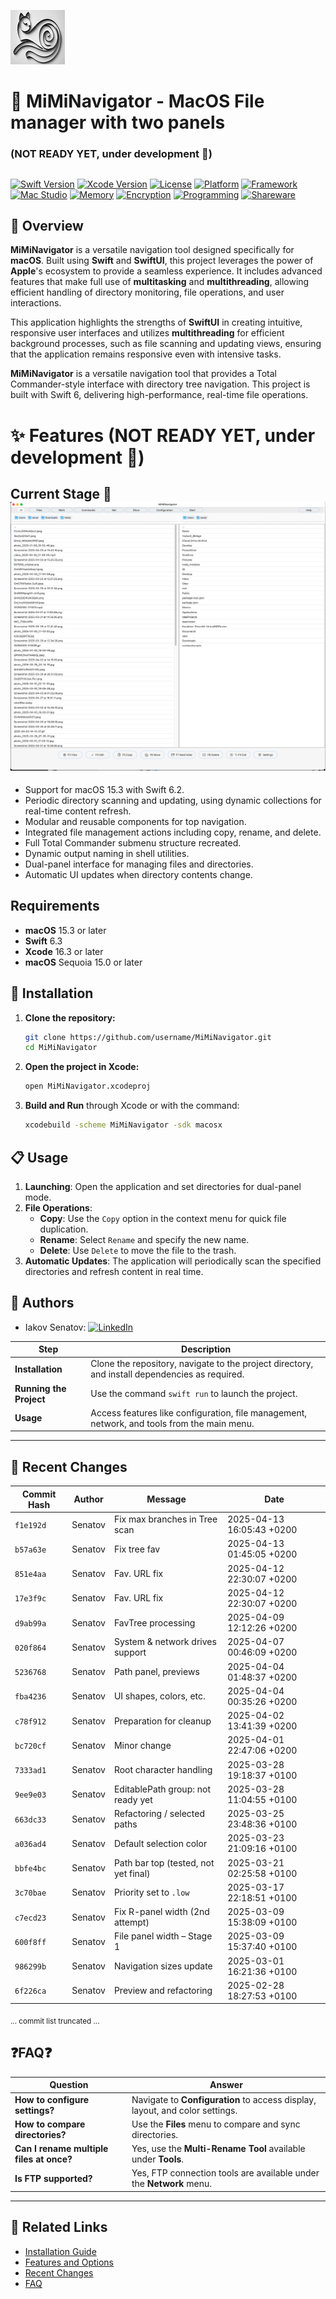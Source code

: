 ![MiMiNavigator Logo](MiMiNavigator/Assets.xcassets/AppIcon.appiconset/87.png "just logo")


# 📁 MiMiNavigator - MacOS File manager with two panels
### (NOT READY YET, under development 🧹)

##


[![Swift Version](https://img.shields.io/badge/Swift-6.2-blue.svg)](https://swift.org)
[![Xcode Version](https://img.shields.io/badge/Xcode-16.2-blue.svg)](https://developer.apple.com/xcode/)
[![License](https://img.shields.io/badge/License-MIT-lightgrey.svg)](LICENSE)
[![Platform](https://img.shields.io/badge/Platform-macOS-blue.svg)](https://www.apple.com/macos/)
[![Framework](https://img.shields.io/badge/Framework-SwiftUI-blueviolet.svg)](https://developer.apple.com/xcode/swiftui/)
[![Mac Studio](https://img.shields.io/badge/Device-Mac_Studio_M2Max-orange.svg)](https://www.apple.com/mac-studio/)
[![Memory](https://img.shields.io/badge/RAM-32_GB-brightgreen.svg)]()
[![Encryption](https://img.shields.io/badge/Encryption-Enabled-green.svg)]()
[![Programming](https://img.shields.io/badge/Type-Free_Programming-lightblue.svg)]()
[![Shareware](https://img.shields.io/badge/License-Shareware-yellow.svg)]()

## 📖 Overview
**MiMiNavigator** is a versatile navigation tool designed specifically for **macOS**. Built using **Swift** and **SwiftUI**, this project leverages the power of **Apple**'s ecosystem to provide a seamless experience. It includes advanced features that make full use of **multitasking** and **multithreading**, allowing efficient handling of directory monitoring, file operations, and user interactions.

This application highlights the strengths of **SwiftUI** in creating intuitive, responsive user interfaces and utilizes **multithreading** for efficient background processes, such as file scanning and updating views, ensuring that the application remains responsive even with intensive tasks.

**MiMiNavigator** is a versatile navigation tool that provides a Total Commander-style interface with directory tree navigation. This project is built with Swift 6, delivering high-performance, real-time file operations.




# ✨ Features (NOT READY YET, under development 🧹)

## Current Stage 🦾 ![Current Stage](docs/Preview.png "current preview")

-  Support for macOS 15.3 with Swift 6.2.
-  Periodic directory scanning and updating, using dynamic collections for real-time content refresh.
-  Modular and reusable components for top navigation.
-  Integrated file management actions including copy, rename, and delete.
-  Full Total Commander submenu structure recreated.
-  Dynamic output naming in shell utilities.
-  Dual-panel interface for managing files and directories.
-  Automatic UI updates when directory contents change.

## Requirements

- **macOS** 15.3 or later
- **Swift** 6.3
- **Xcode** 16.3 or later
- **macOS** Sequoia 15.0 or later

## 🚀 Installation

1. **Clone the repository:**
   ```bash
   git clone https://github.com/username/MiMiNavigator.git
   cd MiMiNavigator
   ```
2. **Open the project in Xcode:**
   ```bash
   open MiMiNavigator.xcodeproj
   ```
3. **Build and Run** through Xcode or with the command:
   ```bash
   xcodebuild -scheme MiMiNavigator -sdk macosx
   ```

## 📋 Usage

1. **Launching**: Open the application and set directories for dual-panel mode.
2. **File Operations**:
    - **Copy**: Use the `Copy` option in the context menu for quick file duplication.
    - **Rename**: Select `Rename` and specify the new name.
    - **Delete**: Use `Delete` to move the file to the trash.
3. **Automatic Updates**: The application will periodically scan the specified directories and refresh content in real time.

## 👤 Authors

- Iakov Senatov:
  [![LinkedIn](https://img.shields.io/badge/LinkedIn-blue.svg?logo=linkedin&colorB=555)](https://www.linkedin.com/in/iakov-senatov-07060765)

| Step                    | Description                                                                                    |
|-------------------------|------------------------------------------------------------------------------------------------|
| **Installation**        | Clone the repository, navigate to the project directory, and install dependencies as required. |
| **Running the Project** | Use the command `swift run` to launch the project.                                             |
| **Usage**               | Access features like configuration, file management, network, and tools from the main menu.    |

---

## 📅 Recent Changes

| Commit Hash | Author   | Message                                           | Date                     |
|-------------|----------|---------------------------------------------------|--------------------------|
| `f1e192d`   | Senatov  | Fix max branches in Tree scan                     | 2025-04-13 16:05:43 +0200 |
| `b57a63e`   | Senatov  | Fix tree fav                                      | 2025-04-13 01:45:05 +0200 |
| `851e4aa`   | Senatov  | Fav. URL fix                                      | 2025-04-12 22:30:07 +0200 |
| `17e3f9c`   | Senatov  | Fav. URL fix                                      | 2025-04-12 22:30:07 +0200 |
| `d9ab99a`   | Senatov  | FavTree processing                                | 2025-04-09 12:12:26 +0200 |
| `020f864`   | Senatov  | System & network drives support                   | 2025-04-07 00:46:09 +0200 |
| `5236768`   | Senatov  | Path panel, previews                              | 2025-04-04 01:48:37 +0200 |
| `fba4236`   | Senatov  | UI shapes, colors, etc.                           | 2025-04-04 00:35:26 +0200 |
| `c78f912`   | Senatov  | Preparation for cleanup                           | 2025-04-02 13:41:39 +0200 |
| `bc720cf`   | Senatov  | Minor change                                      | 2025-04-01 22:47:06 +0200 |
| `7333ad1`   | Senatov  | Root character handling                           | 2025-03-28 19:18:37 +0100 |
| `9ee9e03`   | Senatov  | EditablePath group: not ready yet                 | 2025-03-28 11:04:55 +0100 |
| `663dc33`   | Senatov  | Refactoring / selected paths                      | 2025-03-25 23:48:36 +0100 |
| `a036ad4`   | Senatov  | Default selection color                           | 2025-03-23 21:09:16 +0100 |
| `bbfe4bc`   | Senatov  | Path bar top (tested, not yet final)              | 2025-03-21 02:25:58 +0100 |
| `3c70bae`   | Senatov  | Priority set to `.low`                            | 2025-03-17 22:18:51 +0100 |
| `c7ecd23`   | Senatov  | Fix R-panel width (2nd attempt)                   | 2025-03-09 15:38:09 +0100 |
| `600f8ff`   | Senatov  | File panel width – Stage 1                        | 2025-03-09 15:37:40 +0100 |
| `986299b`   | Senatov  | Navigation sizes update                           | 2025-03-01 16:21:36 +0100 |
| `6f226ca`   | Senatov  | Preview and refactoring                           | 2025-02-28 18:27:53 +0100 |

<sub>... commit list truncated ...</sub>



## ❓FAQ❓ 

| Question                                 | Answer                                                                       |
|------------------------------------------|------------------------------------------------------------------------------|
| **How to configure settings?**           | Navigate to **Configuration** to access display, layout, and color settings. |
| **How to compare directories?**          | Use the **Files** menu to compare and sync directories.                      |
| **Can I rename multiple files at once?** | Yes, use the **Multi-Rename Tool** available under **Tools**.                |
| **Is FTP supported?**                    | Yes, FTP connection tools are available under the **Network** menu.          |

---

## 🔗 Related Links

- [Installation Guide](#quick-start-guide)
- [Features and Options](#features-and-options)
- [Recent Changes](#recent-changes)
- [FAQ](#faq)
